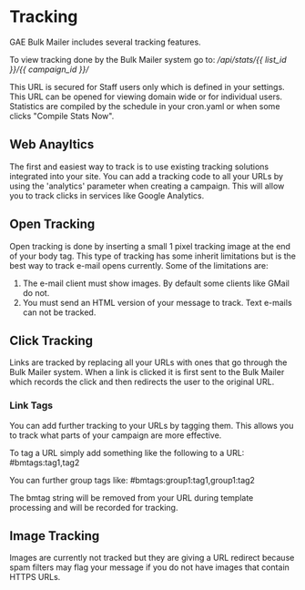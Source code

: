 # Tracking
GAE Bulk Mailer includes several tracking features.

To view tracking done by the Bulk Mailer system go to: _/api/stats/{{ list_id }}/{{ campaign_id }}/_

This URL is secured for Staff users only which is defined in
your settings.  This URL can be opened for viewing domain wide or for individual users.  Statistics are compiled
by the schedule in your cron.yaml or when some clicks "Compile Stats Now".

## Web Anayltics
The first and easiest way to track is to use existing tracking solutions integrated into your site.
You can add a tracking code to all your URLs by using the 'analytics' parameter when creating a campaign. This will 
allow you to track clicks in services like Google Analytics.

## Open Tracking
Open tracking is done by inserting a small 1 pixel tracking image at the end of your body tag. This type of 
tracking has some inherit limitations but is the best way to track e-mail opens currently.
Some of the limitations are:
1. The e-mail client must show images.  By default some clients like GMail do not.
2. You must send an HTML version of your message to track.  Text e-mails can not be tracked.

## Click Tracking
Links are tracked by replacing all your URLs with ones that go through the Bulk Mailer system.  When a link is 
clicked it is first sent to the Bulk Mailer which records the click and then redirects the user to the original
URL.

### Link Tags
You can add further tracking to your URLs by tagging them. This allows you to track what parts of your campaign
are more effective.

To tag a URL simply add something like the following to a URL: #bmtags:tag1,tag2

You can further group tags like: #bmtags:group1:tag1,group1:tag2

The bmtag string will be removed from your URL during template processing and will be recorded for tracking.

## Image Tracking
Images are currently not tracked but they are giving a URL redirect because spam filters may flag your message
if you do not have images that contain HTTPS URLs.
